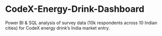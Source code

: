 # CodeX-Energy-Drink-Dashboard
Power BI &amp; SQL analysis of survey data (10k respondents across 10 Indian cities) for CodeX energy drink’s India market entry.
